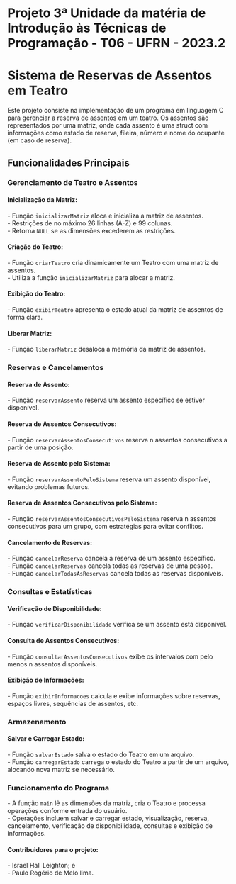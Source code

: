 # Projeto 3ª Unidade da matéria de Introdução às Técnicas de Programação - T06 - UFRN - 2023.2

<h1>Sistema de Reservas de Assentos em Teatro</h1>
<p>Este projeto consiste na implementação de um programa em linguagem C para gerenciar a reserva de assentos em um teatro. Os assentos são representados por uma matriz, onde cada assento é uma struct com informações como estado de reserva, fileira, número e nome do ocupante (em caso de reserva).</p>

<h2>Funcionalidades Principais</h2>

<h3>Gerenciamento de Teatro e Assentos</h3>

<h4>Inicialização da Matriz:</h4>
<p>
- Função <code>inicializarMatriz</code> aloca e inicializa a matriz de assentos.<br>
- Restrições de no máximo 26 linhas (A-Z) e 99 colunas.<br>
- Retorna <code>NULL</code> se as dimensões excederem as restrições.
</p>

<h4>Criação do Teatro:</h4>
<p>
- Função <code>criarTeatro</code> cria dinamicamente um Teatro com uma matriz de assentos.<br>
- Utiliza a função <code>inicializarMatriz</code> para alocar a matriz.
</p>

<h4>Exibição do Teatro:</h4>
<p>
- Função <code>exibirTeatro</code> apresenta o estado atual da matriz de assentos de forma clara.
</p>

<h4>Liberar Matriz:</h4>
<p>
- Função <code>liberarMatriz</code> desaloca a memória da matriz de assentos.
</p>
<h3>Reservas e Cancelamentos</h3>

<h4>Reserva de Assento:</h4>
<p>
- Função <code>reservarAssento</code> reserva um assento específico se estiver disponível.
</p>

<h4>Reserva de Assentos Consecutivos:</h4>
<p>
- Função <code>reservarAssentosConsecutivos</code> reserva n assentos consecutivos a partir de uma posição.
</p>

<h4>Reserva de Assento pelo Sistema:</h4>
<p>
- Função <code>reservarAssentoPeloSistema</code> reserva um assento disponível, evitando problemas futuros.
</p>

<h4>Reserva de Assentos Consecutivos pelo Sistema:</h4>
<p>
- Função <code>reservarAssentosConsecutivosPeloSistema</code> reserva n assentos consecutivos para um grupo, com estratégias para evitar conflitos.
</p>

<h4>Cancelamento de Reservas:</h4>
<p>
- Função <code>cancelarReserva</code> cancela a reserva de um assento específico.<br>
- Função <code>cancelarReservas</code> cancela todas as reservas de uma pessoa.<br>
- Função <code>cancelarTodasAsReservas</code> cancela todas as reservas disponíveis.
</p>

<h3>Consultas e Estatísticas</h3>

<h4>Verificação de Disponibilidade:</h4>
<p>
- Função <code>verificarDisponibilidade</code> verifica se um assento está disponível.
</p>

<h4>Consulta de Assentos Consecutivos:</h4>
<p>
- Função <code>consultarAssentosConsecutivos</code> exibe os intervalos com pelo menos n assentos disponíveis.
</p>

<h4>Exibição de Informações:</h4>
<p>
- Função <code>exibirInformacoes</code> calcula e exibe informações sobre reservas, espaços livres, sequências de assentos, etc.
</p>

<h3>Armazenamento</h3>

<h4>Salvar e Carregar Estado:</h4>
<p>
- Função <code>salvarEstado</code> salva o estado do Teatro em um arquivo.<br>
- Função <code>carregarEstado</code> carrega o estado do Teatro a partir de um arquivo, alocando nova matriz se necessário.
</p>

<h3>Funcionamento do Programa</h3>

<p>
- A função <code>main</code> lê as dimensões da matriz, cria o Teatro e processa operações conforme entrada do usuário.<br>
- Operações incluem salvar e carregar estado, visualização, reserva, cancelamento, verificação de disponibilidade, consultas e exibição de informações.
</p>

<h4>Contribuidores para o projeto:</h4>
<p>
- Israel Hall Leighton; e <br>
- Paulo Rogério de Melo lima.
</p>